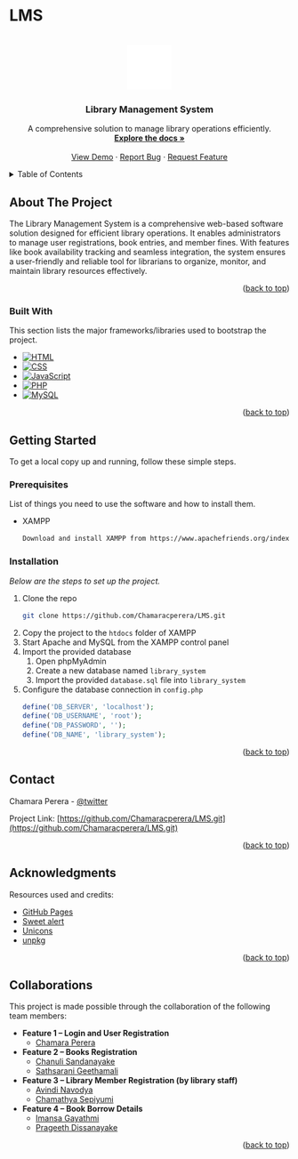 # LMS
<!-- PROJECT LOGO -->
<br />
<div align="center">
  <a href="https://github.com/your_username/repo_name">
    <img src="img/01.png" alt="Logo" width="80" height="80">
  </a>

  <h3 align="center">Library Management System</h3>

  <p align="center">
    A comprehensive solution to manage library operations efficiently.
    <br />
    <a href="https://github.com/Chamaracperera/LMS.git"><strong>Explore the docs »</strong></a>
    <br />
    <br />
    <a href="https://github.com/Chamaracperera/LMS.git">View Demo</a>
    ·
    <a href="https://github.com/Chamaracperera/LMS/issues/new?labels=bug&template=bug-report---.md">Report Bug</a>
    ·
    <a href="https://github.com/Chamaracperera/LMS/issues/new?labels=enhancement&template=feature-request---.md">Request Feature</a>
  </p>
</div>

<!-- TABLE OF CONTENTS -->
<details>
  <summary>Table of Contents</summary>
  <ol>
    <li>
      <a href="#about-the-project">About The Project</a>
      <ul>
        <li><a href="#built-with">Built With</a></li>
      </ul>
    </li>
    <li>
      <a href="#getting-started">Getting Started</a>
      <ul>
        <li><a href="#prerequisites">Prerequisites</a></li>
        <li><a href="#installation">Installation</a></li>
      </ul>
    </li>
    <li><a href="#contact">Contact</a></li>
    <li><a href="#acknowledgments">Acknowledgments</a></li>
    <li><a href="#collaborations">Collaborations</a></li>
  </ol>
</details>

<!-- ABOUT THE PROJECT -->
## About The Project

The Library Management System is a comprehensive web-based software solution designed for efficient library operations. It enables administrators to manage user registrations, book entries, and member fines. With features like book availability tracking and seamless integration, the system ensures a user-friendly and reliable tool for librarians to organize, monitor, and maintain library resources effectively.

<p align="right">(<a href="#readme-top">back to top</a>)</p>

### Built With

This section lists the major frameworks/libraries used to bootstrap the project.

* [![HTML][html-badge]][html-url]
* [![CSS][css-badge]][css-url]
* [![JavaScript][js-badge]][js-url]
* [![PHP][PHP.com]][PHP-url]
* [![MySQL][MySQL.com]][MySQL-url]

<p align="right">(<a href="#readme-top">back to top</a>)</p>

<!-- GETTING STARTED -->
## Getting Started

To get a local copy up and running, follow these simple steps.

### Prerequisites

List of things you need to use the software and how to install them.
* XAMPP
  ```sh
  Download and install XAMPP from https://www.apachefriends.org/index.html
  ```

### Installation

_Below are the steps to set up the project._

1. Clone the repo
   ```sh
   git clone https://github.com/Chamaracperera/LMS.git
   ```
2. Copy the project to the `htdocs` folder of XAMPP
3. Start Apache and MySQL from the XAMPP control panel
4. Import the provided database
   1. Open phpMyAdmin
   2. Create a new database named `library_system`
   3. Import the provided `database.sql` file into `library_system`
5. Configure the database connection in `config.php`
   ```php
   define('DB_SERVER', 'localhost');
   define('DB_USERNAME', 'root');
   define('DB_PASSWORD', '');
   define('DB_NAME', 'library_system');
   ```

<p align="right">(<a href="#readme-top">back to top</a>)</p>

<!-- CONTACT -->
## Contact

Chamara Perera - [@twitter](https://www.linkedin.com/in/chamara-perera-b832762b7?utm_source=share&utm_campaign=share_via&utm_content=profile&utm_medium=android_app) 

Project Link: [https://github.com/Chamaracperera/LMS.git](https://github.com/Chamaracperera/LMS.git)

<p align="right">(<a href="#readme-top">back to top</a>)</p>

<!-- ACKNOWLEDGMENTS -->
## Acknowledgments

Resources used and credits:

* [GitHub Pages](https://pages.github.com)
* [Sweet alert](https://github.com/t4t5/sweetalert.git)
* [Unicons](https://unicons.iconscout.com)
* [unpkg](https://unpkg.com)

<p align="right">(<a href="#readme-top">back to top</a>)</p>

<!-- COLLABORATION -->
## Collaborations

This project is made possible through the collaboration of the following team members:

* **Feature 1 – Login and User Registration**
  * [Chamara Perera ](https://github.com/Chamaracperera)
* **Feature 2 – Books Registration**
  * [Chanuli Sandanayake](https://github.com/Chanuli-Sandanayake)
  * [Sathsarani Geethamali](https://github.com/Sathsarani2002)
* **Feature 3 – Library Member Registration (by library staff)**
  * [Avindi Navodya ](https://github.com/AvindiNavodya)
  * [Chamathya Sepiyumi](https://github.com/Du2002)
* **Feature 4 – Book Borrow Details**
  * [Imansa Gayathmi](https://github.com/Imansa2002)
  * [Prageeth Dissanayake](https://github.com/PrageethDisanayaka)


<p align="right">(<a href="#readme-top">back to top</a>)</p>

<!-- MARKDOWN LINKS & IMAGES -->
<!-- https://www.markdownguide.org/basic-syntax/#reference-style-links -->

[PHP.com]: https://img.shields.io/badge/PHP-777BB4?style=for-the-badge&logo=php&logoColor=white
[PHP-url]: https://www.php.net/
[MySQL.com]: https://img.shields.io/badge/MySQL-4479A1?style=for-the-badge&logo=mysql&logoColor=white
[MySQL-url]: https://www.mysql.com/
[html-badge]: https://img.shields.io/badge/HTML-239120?style=for-the-badge&logo=html5&logoColor=white
[html-url]: https://developer.mozilla.org/en-US/docs/Web/HTML
[js-badge]: https://img.shields.io/badge/JavaScript-F7DF1E?style=for-the-badge&logo=javascript&logoColor=black
[js-url]: https://developer.mozilla.org/en-US/docs/Web/JavaScript
[css-badge]: https://img.shields.io/badge/CSS-1572B6?style=for-the-badge&logo=css3&logoColor=white
[css-url]: https://www.w3schools.com/css/
